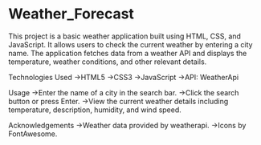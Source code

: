 # Weather_Forecast
This project is a basic weather application built using HTML, CSS, and JavaScript. It allows users to check the current weather by entering a city name. The application fetches data from a weather API and displays the temperature, weather conditions, and other relevant details.

Technologies Used ->HTML5 ->CSS3 ->JavaScript ->API: WeatherApi 

Usage ->Enter the name of a city in the search bar. ->Click the search button or press Enter. ->View the current weather details including temperature, description, humidity, and wind speed.

Acknowledgements ->Weather data provided by weatherapi. ->Icons by FontAwesome.

